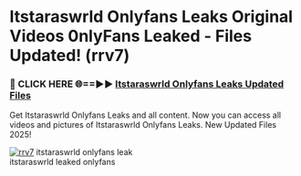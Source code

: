 # Itstaraswrld Onlyfans Leaks Original Videos 0nlyFans Leaked - Files Updated! (rrv7)

<h3>🔴 CLICK HERE 🌐==►► <a href="https://tinyurl.com/2wckxsce" rel="nofollow">Itstaraswrld Onlyfans Leaks Updated Files</a></h3>

Get Itstaraswrld Onlyfans Leaks and all content. Now you can access all videos and pictures of Itstaraswrld Onlyfans Leaks. New Updated Files 2025!

[![rrv7](https://i.imgur.com/AFduVYN.gif)](https://tinyurl.com/2wckxsce)
itstaraswrld onlyfans leak<br>
itstaraswrld leaked onlyfans